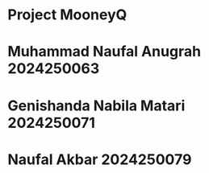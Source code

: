 # Project MooneyQ
 
 # Muhammad Naufal Anugrah   2024250063
 # Genishanda Nabila Matari  2024250071
 # Naufal Akbar              2024250079
